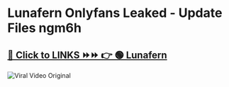 
 # Lunafern Onlyfans Leaked - Update Files ngm6h

## <h2><a href="https://clipsfans.com/Lunafern&ref=git">🔗 Click to LINKS ⏩⏩ 👉 🟢 Lunafern </a></h2>

<a href="https://clipsfans.com/Lunafern&ref=git" rel="nofollow" data-target="animated-image.originalLink"><img src="https://i.ibb.co.com/xMMVF88/686577567.gif" alt="Viral Video Original" style="max-width: 100%; display: inline-block;" data-target="animated-image.originalImage"></a>

